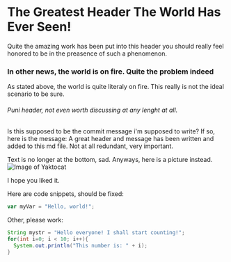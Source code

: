 # The Greatest Header The World Has Ever Seen!
Quite the amazing work has been put into this header you should really feel honored to be in the preasence of such a phenomenon.
### In other news, the world is on fire. Quite the problem indeed
As stated above, the world is quite literaly on fire. This really is not the ideal scenario to be sure. 
###### Puni header, not even worth discussing at any lenght at all. 

Is this supposed to be the commit message i'm supposed to write? If so, here is the message: A great header and message has been written and added to this md file. Not at all redundant, very important.

Text is no longer at the bottom, sad. Anyways, here is a picture instead.
![Image of Yaktocat](https://octodex.github.com/images/yaktocat.png)

I hope you liked it.

Here are code snippets, should be fixed:
``` javascript
var myVar = "Hello, world!";
```

Other, please work:
``` java
String mystr = "Hello everyone! I shall start counting!";
for(int i=0; i < 10; i++){
  System.out.println("This number is: " + i);
}

```

